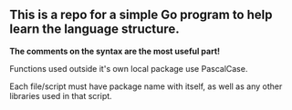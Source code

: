 ## This is a repo for a simple Go program to help learn the language structure.

**The comments on the syntax are the most useful part!**

Functions used outside it's own local package use PascalCase.

Each file/script must have package name with itself, as well as any other libraries used in that script.

